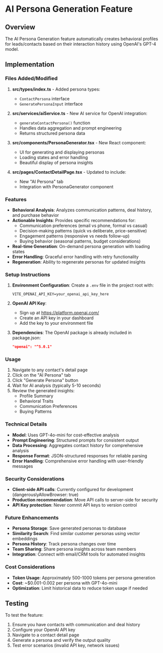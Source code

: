 # AI Persona Generation Feature

## Overview

The AI Persona Generation feature automatically creates behavioral profiles for leads/contacts based on their interaction history using OpenAI's GPT-4 model.

## Implementation

### Files Added/Modified

1. **src/types/index.ts** - Added persona types:

   - `ContactPersona` interface
   - `GeneratePersonaInput` interface

2. **src/services/aiService.ts** - New AI service for OpenAI integration:

   - `generateContactPersona()` function
   - Handles data aggregation and prompt engineering
   - Returns structured persona data

3. **src/components/PersonaGenerator.tsx** - New React component:

   - UI for generating and displaying personas
   - Loading states and error handling
   - Beautiful display of persona insights

4. **src/pages/ContactDetailPage.tsx** - Updated to include:
   - New "AI Persona" tab
   - Integration with PersonaGenerator component

### Features

- **Behavioral Analysis**: Analyzes communication patterns, deal history, and purchase behavior
- **Actionable Insights**: Provides specific recommendations for:
  - Communication preferences (email vs phone, formal vs casual)
  - Decision-making patterns (quick vs deliberate, price-sensitive)
  - Engagement patterns (responsive vs needs follow-up)
  - Buying behavior (seasonal patterns, budget considerations)
- **Real-time Generation**: On-demand persona generation with loading states
- **Error Handling**: Graceful error handling with retry functionality
- **Regeneration**: Ability to regenerate personas for updated insights

### Setup Instructions

1. **Environment Configuration**:
   Create a `.env` file in the project root with:

   ```
   VITE_OPENAI_API_KEY=your_openai_api_key_here
   ```

2. **OpenAI API Key**:

   - Sign up at https://platform.openai.com/
   - Create an API key in your dashboard
   - Add the key to your environment file

3. **Dependencies**:
   The OpenAI package is already included in package.json:
   ```json
   "openai": "^5.0.1"
   ```

### Usage

1. Navigate to any contact's detail page
2. Click on the "AI Persona" tab
3. Click "Generate Persona" button
4. Wait for AI analysis (typically 5-10 seconds)
5. Review the generated insights:
   - Profile Summary
   - Behavioral Traits
   - Communication Preferences
   - Buying Patterns

### Technical Details

- **Model**: Uses GPT-4o-mini for cost-effective analysis
- **Prompt Engineering**: Structured prompts for consistent output
- **Data Processing**: Aggregates contact history for comprehensive analysis
- **Response Format**: JSON-structured responses for reliable parsing
- **Error Handling**: Comprehensive error handling with user-friendly messages

### Security Considerations

- **Client-side API calls**: Currently configured for development (dangerouslyAllowBrowser: true)
- **Production recommendation**: Move API calls to server-side for security
- **API Key protection**: Never commit API keys to version control

### Future Enhancements

- **Persona Storage**: Save generated personas to database
- **Similarity Search**: Find similar customer personas using vector embeddings
- **Persona History**: Track persona changes over time
- **Team Sharing**: Share persona insights across team members
- **Integration**: Connect with email/CRM tools for automated insights

### Cost Considerations

- **Token Usage**: Approximately 500-1000 tokens per persona generation
- **Cost**: ~$0.001-0.002 per persona with GPT-4o-mini
- **Optimization**: Limit historical data to reduce token usage if needed

## Testing

To test the feature:

1. Ensure you have contacts with communication and deal history
2. Configure your OpenAI API key
3. Navigate to a contact detail page
4. Generate a persona and verify the output quality
5. Test error scenarios (invalid API key, network issues)
